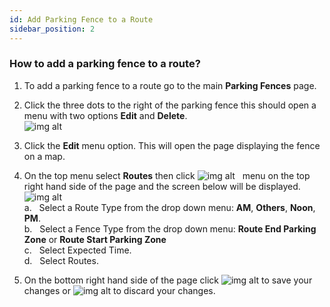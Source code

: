 ```yaml
---
id: Add Parking Fence to a Route
sidebar_position: 2
---
```


### How to add a parking fence to a route?

1. To add a parking fence to a route go to the main **Parking Fences** page.
2. Click the three dots to the right of the parking fence this should open a menu with two options **Edit** and **Delete**.<br/>
   ![img alt](/img/edit-parking-fence.png)
3. Click the **Edit** menu option. This will open the page displaying the fence on a map.
4. On the top menu select **Routes** then click ![img alt](/img/add-btn.png) &nbsp; menu on the top right hand side of the page and the screen below will be displayed. <br/>
   ![img alt](/img/assign-fence-to-route.png) <br/>
   a. &nbsp; Select a Route Type from the drop down menu: **AM**, **Others**, **Noon**, **PM**. <br/>
   b. &nbsp; Select a Fence Type from the drop down menu: **Route End Parking Zone** or **Route Start Parking Zone** <br/>
   c. &nbsp; Select Expected Time. <br/>
   d. &nbsp; Select Routes.

5. On the bottom right hand side of the page click ![img alt](/img/save-btn.png) to save your changes or ![img alt](/img/cancel-btn.png) to discard your changes.
